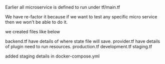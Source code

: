 Earlier all microservice is defined to run under tf/main.tf

We have re-factor it because if we want to test any specific
micro service then we won't be able to do it.

we created files like below 

backend.tf have details of where state file will save.
provider.tf have details of plugin need to run resources.
production.tf
development.tf
staging.tf

added staging details in docker-compose.yml
